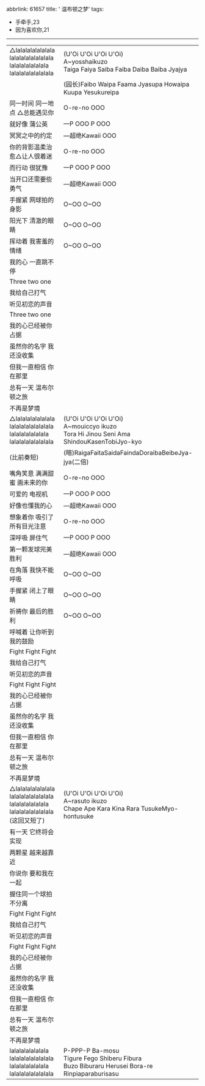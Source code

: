 abbrlink: 61657
title: ' 温布顿之梦'
tags:
  - 手牵手,23
  - 因为喜欢你,21
---
|      |      |
|--|--|
|△lalalalalalalala<br>lalalalalalalalala<br>lalalalalalalala<br>lalalalalalalalala|(U'Oi U'Oi U'Oi U'Oi)<br>A~yosshaikuzo<br>Taiga Faiya Saiba Faiba Daiba Baiba Jyajya|
|      |(园长)Faibo Waipa Faama Jyasupa Howaipa Kuupa Yesukureipa|
|同一时间 同一地点 △总能遇见你|O-re-no OOO|
|就好像 蒲公英|—P OOO P OOO|
|冥冥之中的约定|—超绝Kawaii OOO|
|你的背影温柔治愈△让人很着迷|O-re-no OOO|
|而行动 很犹豫|—P OOO P OOO|
|当开口还需要些勇气|—超绝Kawaii OOO|
|手握紧 网球拍的身影|O~OO O~OO|
|阳光下 清澈的眼睛|O~OO O~OO|
|挥动着 我害羞的情绪|O~OO O~OO|
|我的心 一直跳不停|      |
|Three two one|      |
|我给自己打气|      |
|听见初恋的声音|      |
|Three two one|      |
|我的心已经被你占据|      |
|虽然你的名字 我还没收集|      |
|但我一直相信 你在那里|      |
|总有一天 温布尔顿之旅|      |
|不再是梦境|      |
|△lalalalalalalala<br>lalalalalalalalala<br>lalalalalalalala<br>lalalalalalalalala|(U'Oi U'Oi U'Oi U'Oi)<br>A~mouiccyo ikuzo<br>Tora Hi Jinou Seni Ama ShindouKasenTobiJyo-kyo|
|(比前奏短)|(暗)RaigaFaitaSaidaFaindaDoraibaBeibeJya-jya(二倍)|
|嘴角笑意 满满甜蜜 画未来的你|O-re-no OOO|
|可爱的 电视机|—P OOO P OOO|
|好像也懂我的心|—超绝Kawaii OOO|
|想象着你 吸引了所有目光注意|O-re-no OOO|
|深呼吸 屏住气|—P OOO P OOO|
|第一颗发球完美胜利|—超绝Kawaii OOO|
|在角落 我快不能呼吸|O~OO O~OO|
|手握紧 闭上了眼睛|O~OO O~OO|
|祈祷你 最后的胜利|O~OO O~OO|
|呼喊着 让你听到我的鼓励|      |
|Fight Fight Fight|      |
|我给自己打气|      |
|听见初恋的声音|      |
|Fight Fight Fight|      |
|我的心已经被你占据|      |
|虽然你的名字 我还没收集|      |
|但我一直相信 你在那里|      |
|总有一天 温布尔顿之旅|      |
|不再是梦境|      |
|△lalalalalalalala<br>lalalalalalalalala<br>lalalalalalalala<br>lalalalalalalalala<br>(这回又短了)|(U'Oi U'Oi U'Oi U'Oi)<br>A~rasuto ikuzo<br>Chape Ape Kara Kina Rara TusukeMyo-hontusuke|
|有一天 它终将会实现|      |
|两颗星 越来越靠近|      |
|你说你 要和我在一起|      |
|握住同一个球拍不分离|      |
|Fight Fight Fight|      |
|我给自己打气|      |
|听见初恋的声音|      |
|Fight Fight Fight|      |
|我的心已经被你占据|      |
|虽然你的名字 我还没收集|      |
|但我一直相信 你在那里|      |
|总有一天 温布尔顿之旅|      |
|不再是梦境|      |
|lalalalalalalala<br>lalalalalalalalala<br>lalalalalalalala<br>lalalalalalalalala|P-PPP-P Ba-mosu<br>Tigure Fego Shiberu Fibura<br>Buzo Biburaru Herusei Bora-re<br>Rinpiaparaburisasu|